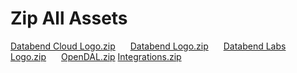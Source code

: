 # Zip All Assets
<a href="/databend-logos/Databend-Cloud-Logo.zip" style="margin-right: 20px" download>Databend Cloud Logo.zip</a>
<a href="/databend-logos/Databend Logo.zip" style="margin-right: 20px"  download>Databend Logo.zip</a>
<a href="/databend-logos/Databend Labs Logo.zip" style="margin-right: 20px"  download>Databend Labs Logo.zip</a>
<a href="/databend-logos/OpenDAL Logo.zip" download>OpenDAL.zip</a>
<a href="/databend-logos/integrations.zip" download>Integrations.zip</a>